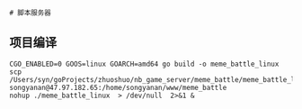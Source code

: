 `# 脚本服务器
`
##  项目编译
    CGO_ENABLED=0 GOOS=linux GOARCH=amd64 go build -o meme_battle_linux
    scp /Users/syn/goProjects/zhuoshuo/nb_game_server/meme_battle/meme_battle_linux songyanan@47.97.182.65:/home/songyanan/www/meme_battle
    nohup ./meme_battle_linux  > /dev/null  2>&1 &
